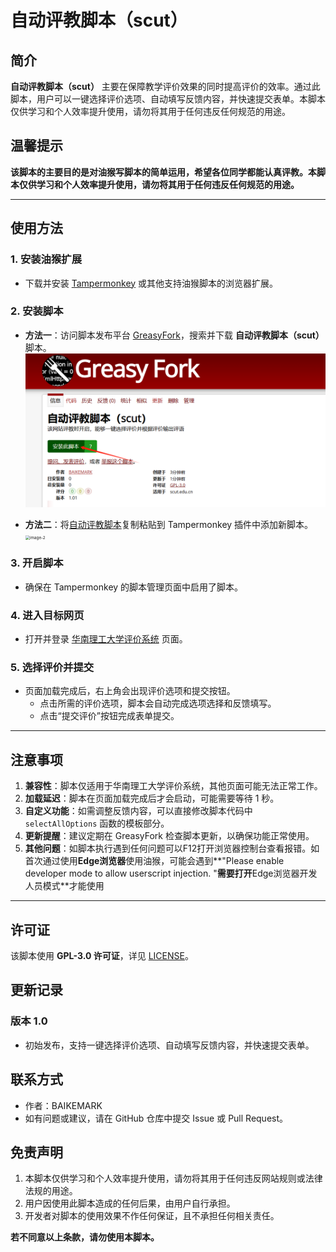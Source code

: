 # 自动评教脚本（scut）

## 简介
**自动评教脚本（scut）** 主要在保障教学评价效果的同时提高评价的效率。通过此脚本，用户可以一键选择评价选项、自动填写反馈内容，并快速提交表单。本脚本仅供学习和个人效率提升使用，请勿将其用于任何违反任何规范的用途。

## 温馨提示

 **该脚本的主要目的是对油猴写脚本的简单运用，希望各位同学都能认真评教。本脚本仅供学习和个人效率提升使用，请勿将其用于任何违反任何规范的用途。**

---

## 使用方法

### 1. 安装油猴扩展
- 下载并安装 [Tampermonkey](https://www.tampermonkey.net/) 或其他支持油猴脚本的浏览器扩展。

### 2. 安装脚本
- **方法一**：访问脚本发布平台 [GreasyFork](https://greasyfork.org/)，搜索并下载 **自动评教脚本（scut）** 脚本。
	<img src="https://github.com/BAIKEMARK/scut-/blob/main/image-1.png" alt="image-1" style="zoom: 50%;" />
	
	
	
- **方法二**：将[自动评教脚本](../自动评教脚本（scut）.js)复制粘贴到 Tampermonkey 插件中添加新脚本。
	 <img src="../image-2.png" alt="image-2" style="zoom:45%;" />

### 3. 开启脚本
- 确保在 Tampermonkey 的脚本管理页面中启用了脚本。

### 4. 进入目标网页
- 打开并登录 [华南理工大学评价系统](https://pj.jw.scut.edu.cn/) 页面。

### 5. 选择评价并提交
- 页面加载完成后，右上角会出现评价选项和提交按钮。
  - 点击所需的评价选项，脚本会自动完成选项选择和反馈填写。
  - 点击“提交评价”按钮完成表单提交。

---

## 注意事项
1. **兼容性**：脚本仅适用于华南理工大学评价系统，其他页面可能无法正常工作。
2. **加载延迟**：脚本在页面加载完成后才会启动，可能需要等待 1 秒。
3. **自定义功能**：如需调整反馈内容，可以直接修改脚本代码中 `selectAllOptions` 函数的模板部分。
4. **更新提醒**：建议定期在 GreasyFork 检查脚本更新，以确保功能正常使用。
5. **其他问题**：如脚本执行遇到任何问题可以F12打开浏览器控制台查看报错。如首次通过使用**Edge浏览器**使用油猴，可能会遇到**"Please enable developer mode to allow userscript injection. "**需要打开**Edge浏览器开发人员模式**才能使用

---

## 许可证

该脚本使用 **GPL-3.0 许可证**，详见 [LICENSE](https://opensource.org/licenses/GPL-3.0)。

## 更新记录

### 版本 1.0

- 初始发布，支持一键选择评价选项、自动填写反馈内容，并快速提交表单。

## 联系方式

- 作者：BAIKEMARK
- 如有问题或建议，请在 GitHub 仓库中提交 Issue 或 Pull Request。

## 免责声明

1. 本脚本仅供学习和个人效率提升使用，请勿将其用于任何违反网站规则或法律法规的用途。
2. 用户因使用此脚本造成的任何后果，由用户自行承担。
3. 开发者对脚本的使用效果不作任何保证，且不承担任何相关责任。

**若不同意以上条款，请勿使用本脚本。**
